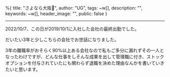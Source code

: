 %{
  title: "さよなら大阪👋",
  author: "UG",
  tags: ~w[],
  description: "",
  keywords: ~w[],
  header_image: "",
  public: false
}

---
2022/10/7、この日が2019/10/1に入社した会社の最終出勤でした。

だいたい3年と少しこちらの会社でお世話になりました。

3年の離職率がおそらく90%以上ある会社なので私もご多分に漏れずその一人となったわけですが、どんな仕事をしそんな成果を出して管理職に付き、ストックオプションを付与されていたにも関わらず退職を決めた理由なんかを書いていきたいと思います。
